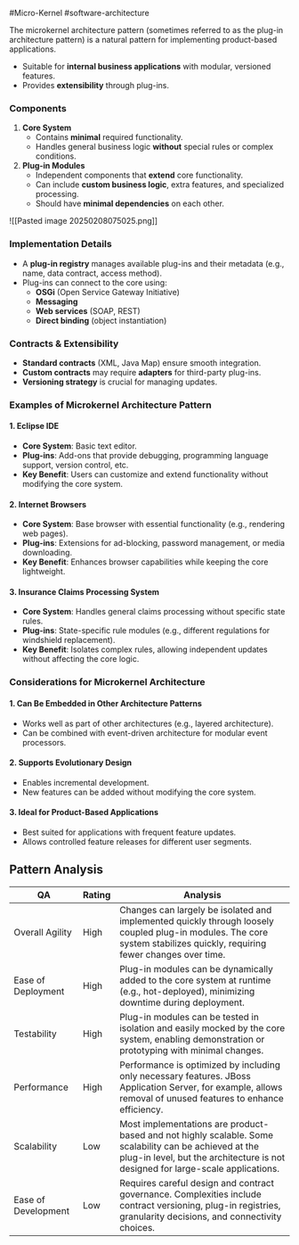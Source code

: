 #Micro-Kernel #software-architecture 

The microkernel architecture pattern (sometimes referred to as the plug-in architecture pattern) is a natural pattern for implementing product-based applications.

- Suitable for **internal business applications** with modular, versioned features.
- Provides **extensibility** through plug-ins.
### **Components**

1. **Core System**
    - Contains **minimal** required functionality.
    - Handles general business logic **without** special rules or complex conditions.
2. **Plug-in Modules**
    - Independent components that **extend** core functionality.
    - Can include **custom business logic**, extra features, and specialized processing.
    - Should have **minimal dependencies** on each other.


![[Pasted image 20250208075025.png]]

### **Implementation Details**

- A **plug-in registry** manages available plug-ins and their metadata (e.g., name, data contract, access method).
- Plug-ins can connect to the core using:
    - **OSGi** (Open Service Gateway Initiative)
    - **Messaging**
    - **Web services** (SOAP, REST)
    - **Direct binding** (object instantiation)

### **Contracts & Extensibility**

- **Standard contracts** (XML, Java Map) ensure smooth integration.
- **Custom contracts** may require **adapters** for third-party plug-ins.
- **Versioning strategy** is crucial for managing updates.
  
### **Examples of Microkernel Architecture Pattern**
#### **1. Eclipse IDE**

- **Core System**: Basic text editor.
- **Plug-ins**: Add-ons that provide debugging, programming language support, version control, etc.
- **Key Benefit**: Users can customize and extend functionality without modifying the core system.

#### **2. Internet Browsers**

- **Core System**: Base browser with essential functionality (e.g., rendering web pages).
- **Plug-ins**: Extensions for ad-blocking, password management, or media downloading.
- **Key Benefit**: Enhances browser capabilities while keeping the core lightweight.

#### **3. Insurance Claims Processing System**

- **Core System**: Handles general claims processing without specific state rules.
- **Plug-ins**: State-specific rule modules (e.g., different regulations for windshield replacement).
- **Key Benefit**: Isolates complex rules, allowing independent updates without affecting the core logic.
  
  
### **Considerations for Microkernel Architecture**

#### **1. Can Be Embedded in Other Architecture Patterns**

- Works well as part of other architectures (e.g., layered architecture).
- Can be combined with event-driven architecture for modular event processors.

#### **2. Supports Evolutionary Design**

- Enables incremental development.
- New features can be added without modifying the core system.

#### **3. Ideal for Product-Based Applications**

- Best suited for applications with frequent feature updates.
- Allows controlled feature releases for different user segments.

## Pattern Analysis

| QA                   | Rating | Analysis |
|----------------------|--------|----------|
| Overall Agility     | High   | Changes can largely be isolated and implemented quickly through loosely coupled plug-in modules. The core system stabilizes quickly, requiring fewer changes over time. |
| Ease of Deployment  | High   | Plug-in modules can be dynamically added to the core system at runtime (e.g., hot-deployed), minimizing downtime during deployment. |
| Testability        | High   | Plug-in modules can be tested in isolation and easily mocked by the core system, enabling demonstration or prototyping with minimal changes. |
| Performance       | High   | Performance is optimized by including only necessary features. JBoss Application Server, for example, allows removal of unused features to enhance efficiency. |
| Scalability       | Low    | Most implementations are product-based and not highly scalable. Some scalability can be achieved at the plug-in level, but the architecture is not designed for large-scale applications. |
| Ease of Development | Low    | Requires careful design and contract governance. Complexities include contract versioning, plug-in registries, granularity decisions, and connectivity choices. |

